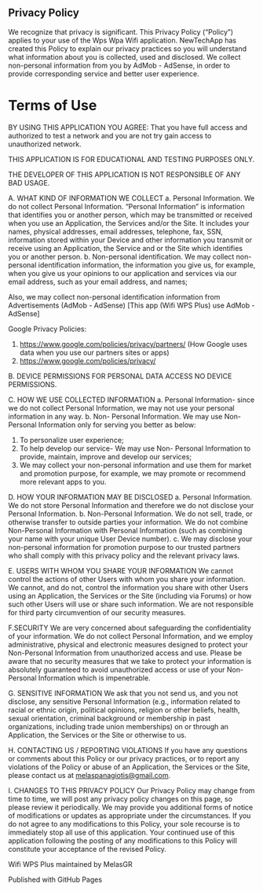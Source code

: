 ## Privacy Policy

We recognize that privacy is significant. This Privacy Policy (“Policy”) applies to your use of the Wps Wpa Wifi application. NewTechApp has created this Policy to explain our privacy practices so you will understand what information about you is collected, used and disclosed. We collect non-personal information from you by AdMob - AdSense, in order to provide corresponding service and better user experience.

# Terms of Use

BY USING THIS APPLICATION YOU AGREE:
That you have full access and authorized to test a network and you are not try gain access to unauthorized network.

THIS APPLICATION IS FOR EDUCATIONAL AND TESTING PURPOSES ONLY.

THE DEVELOPER OF THIS APPLICATION IS NOT RESPONSIBLE OF ANY BAD USAGE.

A. WHAT KIND OF INFORMATION WE COLLECT
a. Personal Information. We do not collect Personal Information. “Personal Information” is information that identifies you or another person, which may be transmitted or received when you use an Application, the Services and/or the Site. It includes your names, physical addresses, email addresses, telephone, fax, SSN, information stored within your Device and other information you transmit or receive using an Application, the Service and or the Site which identifies you or another person.
b. Non-personal identification. We may collect non-personal identification information, the information you give us, for example, when you give us your opinions to our application and services via our email address, such as your email address, and names;

Also, we may collect non-personal identification information from Advertisements (AdMob - AdSense)
[This app (Wifi WPS Plus) use AdMob - AdSense]

Google Privacy Policies:
1) https://www.google.com/policies/privacy/partners/
(How Google uses data when you use our partners sites or apps)
2) https://www.google.com/policies/privacy/

B. DEVICE PERMISSIONS FOR PERSONAL DATA ACCESS
NO DEVICE PERMISSIONS.

C. HOW WE USE COLLECTED INFORMATION
a. Personal Information- since we do not collect Personal Information, we may not use your personal information in any way.
b. Non- Personal Information. We may use Non-Personal Information only for serving you better as below:
  1. To personalize user experience;
  2. To help develop our service- We may use Non- Personal Information to provide, maintain, improve and develop our services;
  3. We may collect your non-personal information and use them for market and promotion purpose, for example, we may promote or recommend more relevant apps to you.


D. HOW YOUR INFORMATION MAY BE DISCLOSED
a. Personal Information. We do not store Personal Information and therefore we do not disclose your Personal Information.
b. Non-Personal Information. We do not sell, trade, or otherwise transfer to outside parties your information. We do not combine Non-Personal Information with Personal Information (such as combining your name with your unique User Device number).
c. We may disclose your non-personal information for promotion purpose to our trusted partners who shall comply with this privacy policy and the relevant privacy laws.


E. USERS WITH WHOM YOU SHARE YOUR INFORMATION
We cannot control the actions of other Users with whom you share your information. We cannot, and do not, control the information you share with other Users using an Application, the Services or the Site (including via Forums) or how such other Users will use or share such information. We are not responsible for third party circumvention of our security measures.


F.SECURITY
We are very concerned about safeguarding the confidentiality of your information. We do not collect Personal Information, and we employ administrative, physical and electronic measures designed to protect your Non-Personal Information from unauthorized access and use. Please be aware that no security measures that we take to protect your information is absolutely guaranteed to avoid unauthorized access or use of your Non-Personal Information which is impenetrable.


G. SENSITIVE INFORMATION
We ask that you not send us, and you not disclose, any sensitive Personal Information (e.g., information related to racial or ethnic origin, political opinions, religion or other beliefs, health, sexual orientation, criminal background or membership in past organizations, including trade union memberships) on or through an Application, the Services or the Site or otherwise to us.


H. CONTACTING US / REPORTING VIOLATIONS
If you have any questions or comments about this Policy or our privacy practices, or to report any violations of the Policy or abuse of an Application, the Services or the Site, please contact us at melaspanagiotis@gmail.com.


I. CHANGES TO THIS PRIVACY POLICY
Our Privacy Policy may change from time to time, we will post any privacy policy changes on this page, so please review it periodically. We may provide you additional forms of notice of modifications or updates as appropriate under the circumstances. If you do not agree to any modifications to this Policy, your sole recourse is to immediately stop all use of this application. Your continued use of this application following the posting of any modifications to this Policy will constitute your acceptance of the revised Policy.

Wifi WPS Plus maintained by MelasGR

Published with GitHub Pages
